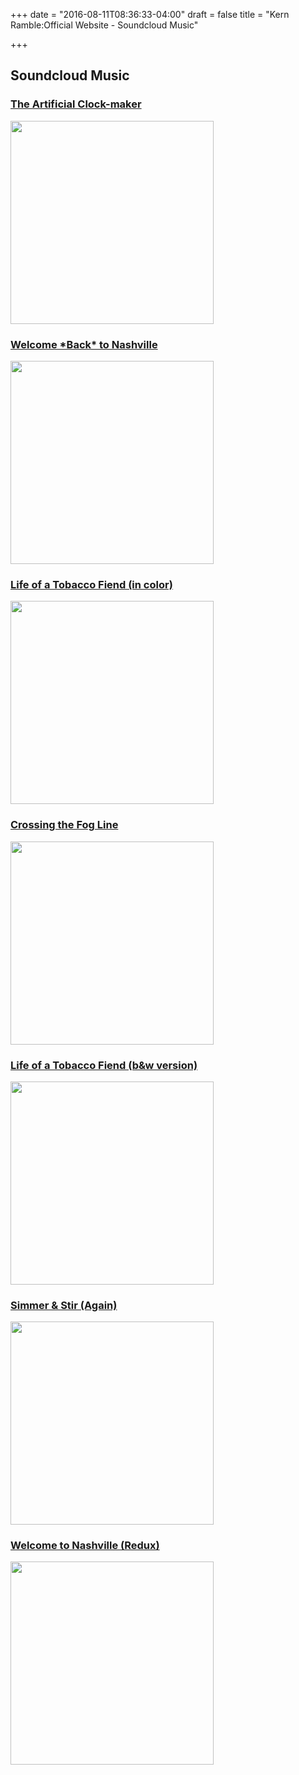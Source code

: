 +++
date = "2016-08-11T08:36:33-04:00"
draft = false
title = "Kern Ramble:Official Website - Soundcloud Music" 

+++


<h2>Soundcloud Music</h2>

<div class="row">
  <div class="col-md-4" itemscope itemtype="http://schema.org/MusicAlbum">
    <h3>
      <a href="/soundcloud/artificial_clock"><span itemprop="name">The Artificial Clock-maker</span></a>
    </h3>
    <div><a href="/soundcloud/artificial_clock"><img src="/images/artificial_clock_cover_1000.png" width="325"></a></div>
  </div>
</div>

<div class="row">

  <div class="col-md-4" itemscope itemtype="http://schema.org/MusicAlbum">
    <h3>
      <a href="/soundcloud/nashville_new"><span itemprop="name">Welcome *Back* to Nashville</span></a>
    </h3>
    <div><a href="/soundcloud/nashville_new"><img src="/images/nashville_cover_1000.png" width="325"></a></div>
  </div>

  <div class="col-md-4" itemscope itemtype="http://schema.org/MusicAlbum">
    <h3>
      <a href="/soundcloud/tobacco"><span itemprop="name">Life of a Tobacco Fiend (in color)</span></a>
    </h3>
    <div><a href="/soundcloud/tobacco"><img src="/images/tobacco_cover.png" width="325"></a></div>
  </div>  
  <div class="col-md-4" itemscope itemtype="http://schema.org/MusicAlbum">
    <h3>
      <a href="/soundcloud/crossing"><span itemprop="name">Crossing the Fog Line</span></a>
    </h3>
    <div><a href="/soundcloud/crossing"><img src="/images/fogline_cover.png" width="325"></a></div>
  </div>
</div>

<div class="row">
  <div class="col-md-4" itemscope itemtype="http://schema.org/MusicAlbum">
    <h3>
      <a href="/soundcloud/tobacco_bw"><span itemprop="name">Life of a Tobacco Fiend (b&w version)</span></a>
    </h3>
    <div><a href="/soundcloud/tobacco_bw"><img src="/images/tobacco_cover_bw.png" width="325"></a></div>
  </div>
 <div class="col-md-4" itemscope itemtype="http://schema.org/MusicAlbum">
    <h3>
      <a href="/soundcloud/simmer"><span itemprop="name">Simmer & Stir (Again)</span></a>
    </h3>
    <div><a href="/soundcloud/simmer"><img src="/images/simmer.png" width="325"></a></div> 
  </div>
  <div class="col-md-4" itemscope itemtype="http://schema.org/MusicAlbum">
    <h3>
      <a href="/soundcloud/nashville"><span itemprop="name">Welcome to Nashville (Redux)</span></a>
    </h3> 
    <div><a href="/soundcloud/nashville"><img src="/images/nashville.png" width="325"></a></div>
  </div>
</div>



